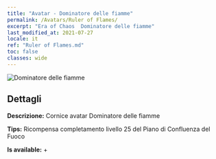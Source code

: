```yaml
---
title: "Avatar - Dominatore delle fiamme"
permalink: /Avatars/Ruler of Flames/
excerpt: "Era of Chaos  Dominatore delle fiamme"
last_modified_at: 2021-07-27
locale: it
ref: "Ruler of Flames.md"
toc: false
classes: wide
---
```

 ![Dominatore delle fiamme](/images/a/avatarFrame_39.png)

## Dettagli

 **Descrizione:** Cornice avatar Dominatore delle fiamme 

 **Tips:** Ricompensa completamento livello 25 del Piano di Confluenza del Fuoco 

 **Is available:**  + 

